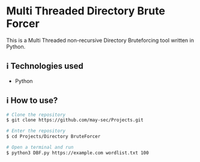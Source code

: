 # Multi Threaded Directory Brute Forcer

This is a Multi Threaded non-recursive Directory Bruteforcing tool written in Python.

## :information_source: Technologies used

* Python

## :information_source: How to use?
```bash
# Clone the repository
$ git clone https://github.com/may-sec/Projects.git

# Enter the repository
$ cd Projects/Directory BruteForcer

# Open a terminal and run
$ python3 DBF.py https://example.com wordlist.txt 100

```
